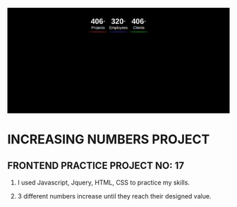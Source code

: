 ![example](increasingNumbersProject.png)

# INCREASING NUMBERS PROJECT

## FRONTEND PRACTICE PROJECT NO: 17

1. I used Javascript, Jquery, HTML, CSS to practice my skills.

2. 3 different numbers increase until they reach their designed value.
